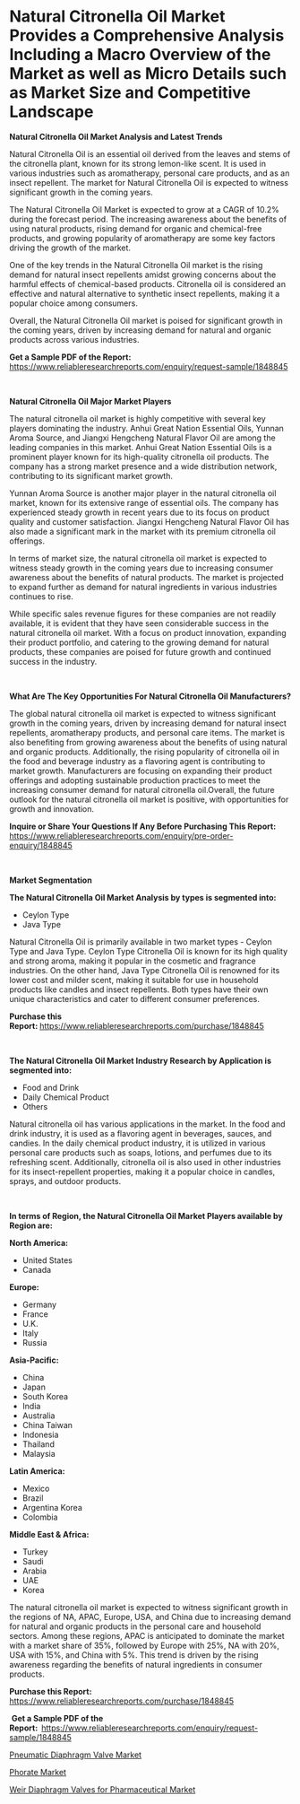 <p><h1>Natural Citronella Oil Market Provides a Comprehensive Analysis Including a Macro Overview of the Market as well as Micro Details such as Market Size and Competitive Landscape</h1></p><p><strong>Natural Citronella Oil Market Analysis and Latest Trends</strong></p>
<p><p>Natural Citronella Oil is an essential oil derived from the leaves and stems of the citronella plant, known for its strong lemon-like scent. It is used in various industries such as aromatherapy, personal care products, and as an insect repellent. The market for Natural Citronella Oil is expected to witness significant growth in the coming years.</p><p>The Natural Citronella Oil Market is expected to grow at a CAGR of 10.2% during the forecast period. The increasing awareness about the benefits of using natural products, rising demand for organic and chemical-free products, and growing popularity of aromatherapy are some key factors driving the growth of the market.</p><p>One of the key trends in the Natural Citronella Oil market is the rising demand for natural insect repellents amidst growing concerns about the harmful effects of chemical-based products. Citronella oil is considered an effective and natural alternative to synthetic insect repellents, making it a popular choice among consumers.</p><p>Overall, the Natural Citronella Oil market is poised for significant growth in the coming years, driven by increasing demand for natural and organic products across various industries.</p></p>
<p><strong>Get a Sample PDF of the Report:&nbsp;</strong> <a href="https://www.reliableresearchreports.com/enquiry/request-sample/1848845">https://www.reliableresearchreports.com/enquiry/request-sample/1848845</a></p>
<p>&nbsp;</p>
<p><strong>Natural Citronella Oil Major Market Players</strong></p>
<p><p>The natural citronella oil market is highly competitive with several key players dominating the industry. Anhui Great Nation Essential Oils, Yunnan Aroma Source, and Jiangxi Hengcheng Natural Flavor Oil are among the leading companies in this market. Anhui Great Nation Essential Oils is a prominent player known for its high-quality citronella oil products. The company has a strong market presence and a wide distribution network, contributing to its significant market growth.</p><p>Yunnan Aroma Source is another major player in the natural citronella oil market, known for its extensive range of essential oils. The company has experienced steady growth in recent years due to its focus on product quality and customer satisfaction. Jiangxi Hengcheng Natural Flavor Oil has also made a significant mark in the market with its premium citronella oil offerings.</p><p>In terms of market size, the natural citronella oil market is expected to witness steady growth in the coming years due to increasing consumer awareness about the benefits of natural products. The market is projected to expand further as demand for natural ingredients in various industries continues to rise.</p><p>While specific sales revenue figures for these companies are not readily available, it is evident that they have seen considerable success in the natural citronella oil market. With a focus on product innovation, expanding their product portfolio, and catering to the growing demand for natural products, these companies are poised for future growth and continued success in the industry.</p></p>
<p>&nbsp;</p>
<p><strong>What Are The Key Opportunities For Natural Citronella Oil Manufacturers?</strong></p>
<p><p>The global natural citronella oil market is expected to witness significant growth in the coming years, driven by increasing demand for natural insect repellents, aromatherapy products, and personal care items. The market is also benefiting from growing awareness about the benefits of using natural and organic products. Additionally, the rising popularity of citronella oil in the food and beverage industry as a flavoring agent is contributing to market growth. Manufacturers are focusing on expanding their product offerings and adopting sustainable production practices to meet the increasing consumer demand for natural citronella oil.Overall, the future outlook for the natural citronella oil market is positive, with opportunities for growth and innovation.</p></p>
<p><strong>Inquire or Share Your Questions If Any Before Purchasing This Report:</strong> <a href="https://www.reliableresearchreports.com/enquiry/pre-order-enquiry/1848845">https://www.reliableresearchreports.com/enquiry/pre-order-enquiry/1848845</a></p>
<p>&nbsp;</p>
<p><strong>Market Segmentation</strong></p>
<p><strong>The Natural Citronella Oil Market Analysis by types is segmented into:</strong></p>
<p><ul><li>Ceylon Type</li><li>Java Type</li></ul></p>
<p><p>Natural Citronella Oil is primarily available in two market types - Ceylon Type and Java Type. Ceylon Type Citronella Oil is known for its high quality and strong aroma, making it popular in the cosmetic and fragrance industries. On the other hand, Java Type Citronella Oil is renowned for its lower cost and milder scent, making it suitable for use in household products like candles and insect repellents. Both types have their own unique characteristics and cater to different consumer preferences.</p></p>
<p><strong>Purchase this Report:&nbsp;</strong><a href="https://www.reliableresearchreports.com/purchase/1848845">https://www.reliableresearchreports.com/purchase/1848845</a></p>
<p>&nbsp;</p>
<p><strong>The Natural Citronella Oil Market Industry Research by Application is segmented into:</strong></p>
<p><ul><li>Food and Drink</li><li>Daily Chemical Product</li><li>Others</li></ul></p>
<p><p>Natural citronella oil has various applications in the market. In the food and drink industry, it is used as a flavoring agent in beverages, sauces, and candies. In the daily chemical product industry, it is utilized in various personal care products such as soaps, lotions, and perfumes due to its refreshing scent. Additionally, citronella oil is also used in other industries for its insect-repellent properties, making it a popular choice in candles, sprays, and outdoor products.</p></p>
<p>&nbsp;</p>
<p><strong>In terms of Region, the Natural Citronella Oil Market Players available by Region are:</strong></p>
<p>
    <p> <strong> North America: </strong>
        <ul>
            <li>United States</li>
            <li>Canada</li>
        </ul>
        </p> 
    <p> <strong> Europe: </strong>
        <ul>
            <li>Germany</li>
            <li>France</li>
            <li>U.K.</li>
            <li>Italy</li>
            <li>Russia</li>
        </ul>
        </p> 
    <p> <strong> Asia-Pacific: </strong>
        <ul>
            <li>China</li>
            <li>Japan</li>
            <li>South Korea</li>
            <li>India</li>
            <li>Australia</li>
            <li>China Taiwan</li>
            <li>Indonesia</li>
            <li>Thailand</li>
            <li>Malaysia</li>
        </ul>
        </p> 
    <p> <strong> Latin America: </strong>
        <ul>
            <li>Mexico</li>
            <li>Brazil</li>
            <li>Argentina Korea</li>
            <li>Colombia</li>
        </ul>
        </p> 
    <p> <strong> Middle East & Africa: </strong>
        <ul>
            <li>Turkey</li>
            <li>Saudi</li>
            <li>Arabia</li>
            <li>UAE</li>
            <li>Korea</li>
        </ul>
    </p>
    </p>
<p><p>The natural citronella oil market is expected to witness significant growth in the regions of NA, APAC, Europe, USA, and China due to increasing demand for natural and organic products in the personal care and household sectors. Among these regions, APAC is anticipated to dominate the market with a market share of 35%, followed by Europe with 25%, NA with 20%, USA with 15%, and China with 5%. This trend is driven by the rising awareness regarding the benefits of natural ingredients in consumer products.</p></p>
<p><strong>Purchase this Report: </strong><a href="https://www.reliableresearchreports.com/purchase/1848845">https://www.reliableresearchreports.com/purchase/1848845</a></p>
<p>&nbsp;<strong>Get a Sample PDF of the Report:&nbsp;&nbsp;</strong><a href="https://www.reliableresearchreports.com/enquiry/request-sample/1848845">https://www.reliableresearchreports.com/enquiry/request-sample/1848845</a></p>
<p><strong></strong></p>
<p><p><a href="https://cedar-agate-3da.notion.site/Pneumatic-Diaphragm-Valve-Market-Growth-Market-Trends-COVID-19-Impact-and-Forecasts-for-period-fr-69921e9304d94a1aad9bd1d54536a043">Pneumatic Diaphragm Valve Market</a></p><p><a href="https://issuu.com/reportprime-2/docs/phorate-market-size-2030.pptx">Phorate Market</a></p><p><a href="https://circular-yam-9b9.notion.site/Weir-Diaphragm-Valves-for-Pharmaceutical-Market-Size-Global-Industry-Overview-Market-Segmentation--0e001fd86fa64a8687b1e190fc338bc5">Weir Diaphragm Valves for Pharmaceutical Market</a></p></p>